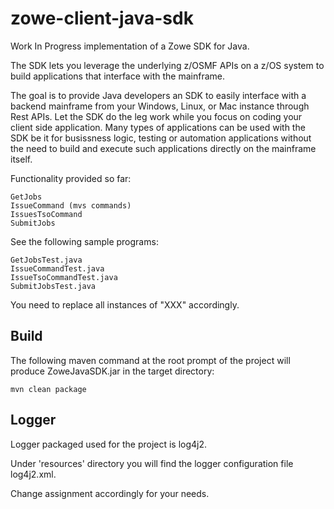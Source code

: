 # zowe-client-java-sdk

Work In Progress implementation of a Zowe SDK for Java.

The SDK lets you leverage the underlying z/OSMF APIs on a z/OS system to build applications that interface with the mainframe.

The goal is to provide Java developers an SDK to easily interface with a backend mainframe from your Windows, Linux, or Mac instance through Rest APIs. Let the SDK do the leg work while you focus on coding your client side application. Many types of applications can be used with the SDK be it for busissness logic, testing or automation applications without the need to build and execute such applications directly on the mainframe itself. 

Functionality provided so far:

    GetJobs   
    IssueCommand (mvs commands)  
    IssuesTsoCommand  
    SubmitJobs  

See the following sample programs:

    GetJobsTest.java  
    IssueCommandTest.java  
    IssueTsoCommandTest.java  
    SubmitJobsTest.java  
  
You need to replace all instances of "XXX" accordingly.   
    
## Build
  
The following maven command at the root prompt of the project will produce ZoweJavaSDK.jar in the target directory:
  
    mvn clean package  
  
## Logger  
  
Logger packaged used for the project is log4j2.  
  
Under 'resources' directory you will find the logger configuration file log4j2.xml.  
  
Change <Root level="debug"> assignment accordingly for your needs.  

